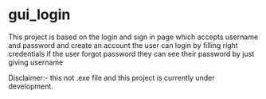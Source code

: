 # gui_login
This project is based on the login and sign in page which accepts username and password and create an account 
the user can login by filling right credentials 
if the user forgot password they can see their password by just giving username 

Disclaimer:- this not .exe file and this project is currently under development. 
